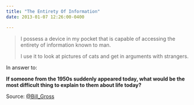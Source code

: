 ```yaml
---
title: "The Entirety Of Information"
date: 2013-01-07 12:26:00-0400

---
```


> I possess a device in my pocket that is capable of accessing the entirety of information known to man.
> 
> I use it to look at pictures of cats and get in arguments with strangers.

In answer to:

**If someone from the 1950s suddenly appeared today, what would be the most difficult thing to explain to them about life today?**

Source: [@Bill_Gross](https://twitter.com/Bill_Gross/status/288115780531412992)
